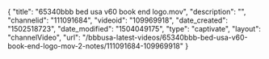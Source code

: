 {
    "title": "65340bbb bed usa v60 book end logo.mov",
    "description": "",
    "channelid": "111091684",
    "videoid": "109969918",
    "date_created": "1502518723",
    "date_modified": "1504049175",
    "type": "captivate",
    "layout": "channelVideo",
    "url": "\/bbbusa-latest-videos\/65340bbb-bed-usa-v60-book-end-logo-mov-2-notes\/111091684-109969918"
}